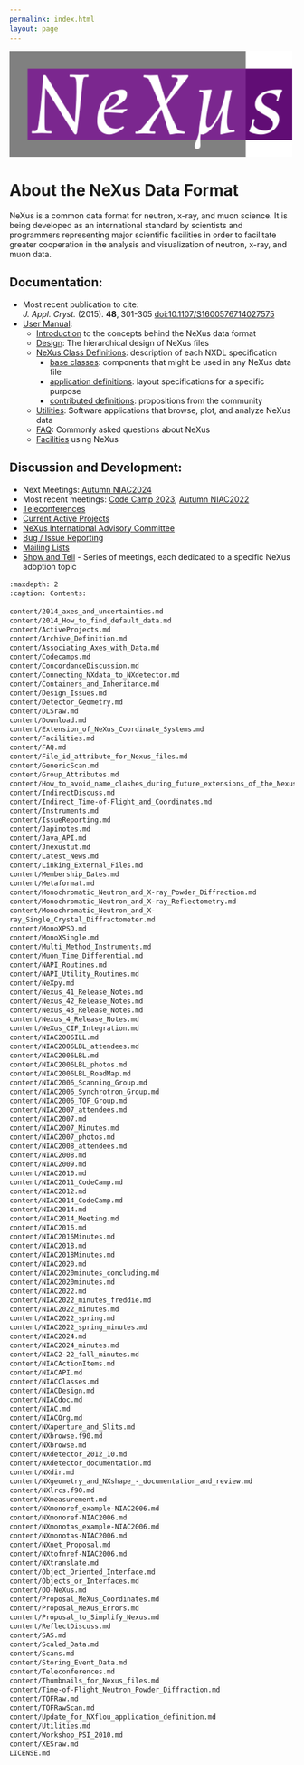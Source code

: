 ```yaml
---
permalink: index.html
layout: page
---
```


[//]: # (![NeXus Logo]&#40;https://raw.githubusercontent.com/nexusformat/NIAC/master/NeXus_Logo/NeXus_Logo_dark.svg&#41;)
<img src="https://raw.githubusercontent.com/nexusformat/NIAC/master/NeXus_Logo/NeXus_Logo_dark.svg" alt="NeXus Logo" width="500">

About the NeXus Data Format
===========================

NeXus is a common data format for neutron, x-ray, and muon science. It
is being developed as an international standard by scientists and
programmers representing major scientific facilities in order to
facilitate greater cooperation in the analysis and visualization of
neutron, x-ray, and muon data.

## Documentation:  
* Most recent publication to cite:  
   *J. Appl. Cryst.* (2015). **48**, 301-305 [doi:10.1107/S1600576714027575](https://doi.org/10.1107/S1600576714027575)
* [User Manual](https://manual.nexusformat.org/user_manual.html):
  * [Introduction](https://manual.nexusformat.org/introduction.html) to the concepts behind the NeXus data format
  * [Design](https://manual.nexusformat.org/design.html): The hierarchical design of NeXus files
  * [NeXus Class Definitions](https://manual.nexusformat.org/classes/index.html): description of each NXDL specification
    * [base classes](https://manual.nexusformat.org/classes/base_classes/index.html): components that might be used in any NeXus data file
    * [application definitions](https://manual.nexusformat.org/classes/applications/index.html): layout specifications for a specific purpose
    * [contributed definitions](https://manual.nexusformat.org/classes/contributed_definitions/index.html): propositions from the community
  * [Utilities](https://manual.nexusformat.org/utilities.html): Software applications that browse, plot, and analyze NeXus data
  * [FAQ](https://manual.nexusformat.org/faq.html): Commonly asked questions about NeXus
  * [Facilities](Facilities.html "wikilink") using NeXus

## Discussion and Development:
* Next Meetings: [Autumn NIAC2024](NIAC2024.html "wikilink")
* Most recent meetings: [Code Camp 2023](CodeCampJune2023.html "wikilink"), [Autumn NIAC2022](NIAC2022.html "wikilink")
* [Teleconferences](Teleconferences.html "wikilink")
* [Current Active Projects](ActiveProjects.html "wikilink")
* [NeXus International Advisory Committee](NIAC.html "wikilink")
* [Bug / Issue Reporting](IssueReporting.html "wikilink")
* [Mailing Lists](https://manual.nexusformat.org/mailinglist.html)
* [Show and Tell](https://indico.desy.de/category/1080/) - Series of meetings, each dedicated to a specific NeXus adoption topic

```{toctree}
:maxdepth: 2
:caption: Contents:

content/2014_axes_and_uncertainties.md
content/2014_How_to_find_default_data.md
content/ActiveProjects.md
content/Archive_Definition.md
content/Associating_Axes_with_Data.md
content/Codecamps.md
content/ConcordanceDiscussion.md
content/Connecting_NXdata_to_NXdetector.md
content/Containers_and_Inheritance.md
content/Design_Issues.md
content/Detector_Geometry.md
content/DLSraw.md
content/Download.md
content/Extension_of_NeXus_Coordinate_Systems.md
content/Facilities.md
content/FAQ.md
content/File_id_attribute_for_Nexus_files.md
content/GenericScan.md
content/Group_Attributes.md
content/How_to_avoid_name_clashes_during_future_extensions_of_the_Nexus_standard.md
content/IndirectDiscuss.md
content/Indirect_Time-of-Flight_and_Coordinates.md
content/Instruments.md
content/IssueReporting.md
content/Japinotes.md
content/Java_API.md
content/Jnexustut.md
content/Latest_News.md
content/Linking_External_Files.md
content/Membership_Dates.md
content/Metaformat.md
content/Monochromatic_Neutron_and_X-ray_Powder_Diffraction.md
content/Monochromatic_Neutron_and_X-ray_Reflectometry.md
content/Monochromatic_Neutron_and_X-ray_Single_Crystal_Diffractometer.md
content/MonoXPSD.md
content/MonoXSingle.md
content/Multi_Method_Instruments.md
content/Muon_Time_Differential.md
content/NAPI_Routines.md
content/NAPI_Utility_Routines.md
content/NeXpy.md
content/Nexus_41_Release_Notes.md
content/Nexus_42_Release_Notes.md
content/Nexus_43_Release_Notes.md
content/Nexus_4_Release_Notes.md
content/NeXus_CIF_Integration.md
content/NIAC2006ILL.md
content/NIAC2006LBL_attendees.md
content/NIAC2006LBL.md
content/NIAC2006LBL_photos.md
content/NIAC2006LBL_RoadMap.md
content/NIAC2006_Scanning_Group.md
content/NIAC2006_Synchrotron_Group.md
content/NIAC2006_TOF_Group.md
content/NIAC2007_attendees.md
content/NIAC2007.md
content/NIAC2007_Minutes.md
content/NIAC2007_photos.md
content/NIAC2008_attendees.md
content/NIAC2008.md
content/NIAC2009.md
content/NIAC2010.md
content/NIAC2011_CodeCamp.md
content/NIAC2012.md
content/NIAC2014_CodeCamp.md
content/NIAC2014.md
content/NIAC2014_Meeting.md
content/NIAC2016.md
content/NIAC2016Minutes.md
content/NIAC2018.md
content/NIAC2018Minutes.md
content/NIAC2020.md
content/NIAC2020minutes_concluding.md
content/NIAC2020minutes.md
content/NIAC2022.md
content/NIAC2022_minutes_freddie.md
content/NIAC2022_minutes.md
content/NIAC2022_spring.md
content/NIAC2022_spring_minutes.md
content/NIAC2024.md
content/NIAC2024_minutes.md
content/NIAC2-22_fall_minutes.md
content/NIACActionItems.md
content/NIACAPI.md
content/NIACClasses.md
content/NIACDesign.md
content/NIACdoc.md
content/NIAC.md
content/NIACOrg.md
content/NXaperture_and_Slits.md
content/NXbrowse.f90.md
content/NXbrowse.md
content/NXdetector_2012_10.md
content/NXdetector_documentation.md
content/NXdir.md
content/NXgeometry_and_NXshape_-_documentation_and_review.md
content/NXlrcs.f90.md
content/NXmeasurement.md
content/NXmonoref_example-NIAC2006.md
content/NXmonoref-NIAC2006.md
content/NXmonotas_example-NIAC2006.md
content/NXmonotas-NIAC2006.md
content/NXnet_Proposal.md
content/NXtofnref-NIAC2006.md
content/NXtranslate.md
content/Object_Oriented_Interface.md
content/Objects_or_Interfaces.md
content/OO-NeXus.md
content/Proposal_NeXus_Coordinates.md
content/Proposal_NeXus_Errors.md
content/Proposal_to_Simplify_Nexus.md
content/ReflectDiscuss.md
content/SAS.md
content/Scaled_Data.md
content/Scans.md
content/Storing_Event_Data.md
content/Teleconferences.md
content/Thumbnails_for_Nexus_files.md
content/Time-of-Flight_Neutron_Powder_Diffraction.md
content/TOFRaw.md
content/TOFRawScan.md
content/Update_for_NXflou_application_definition.md
content/Utilities.md
content/Workshop_PSI_2010.md
content/XESraw.md
LICENSE.md
